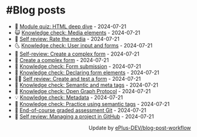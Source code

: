 # #Blog posts
<!-- BLOG-POST-LIST:START -->
- 🧰 [Module quiz: HTML deep dive](https://eplus.dev/module-quiz-html-deep-dive) - 2024-07-21
- 😺 [Knowledge check: Media elements](https://eplus.dev/knowledge-check-media-elements) - 2024-07-21
- 🗽 [Self review: Rate the media](https://eplus.dev/self-review-rate-the-media) - 2024-07-21
- 🌜 [Knowledge check: User input and forms](https://eplus.dev/knowledge-check-user-input-and-forms) - 2024-07-21
- 📝 [Self-review: Create a complex form](https://eplus.dev/self-review-create-a-complex-form) - 2024-07-21
- 🚀 [Create a complex form](https://eplus.dev/create-a-complex-form) - 2024-07-21
- 💼 [Knowledge check: Form submission](https://eplus.dev/knowledge-check-form-submission) - 2024-07-21
- 🦣 [Knowledge check: Declaring form elements](https://eplus.dev/knowledge-check-declaring-form-elements) - 2024-07-21
- 👨‍🏫 [Self review: Create and test a form](https://eplus.dev/self-review-create-and-test-a-form) - 2024-07-21
- 🔭 [Knowledge check: Semantic and meta tags](https://eplus.dev/knowledge-check-semantic-and-meta-tags) - 2024-07-21
- 🤡 [Knowledge check: Open Graph Protocol](https://eplus.dev/knowledge-check-open-graph-protocol) - 2024-07-21
- 💡 [Knowledge check: Metadata](https://eplus.dev/knowledge-check-metadata) - 2024-07-21
- 🦣 [Knowledge check: Practice using semantic tags](https://eplus.dev/knowledge-check-practice-using-semantic-tags) - 2024-07-21
- 💪 [End-of-course graded assessment Git](https://eplus.dev/end-of-course-graded-assessment-git) - 2024-07-21
- 🤡 [Self review: Managing a project in GitHub](https://eplus.dev/self-review-managing-a-project-in-github) - 2024-07-21<!-- BLOG-POST-LIST:END -->
<div align="right">
  Update by <a target="_blank"
    href="https://github.com/ePlus-DEV/blog-post-workflow">ePlus-DEV/blog-post-workflow</a>
</div>
